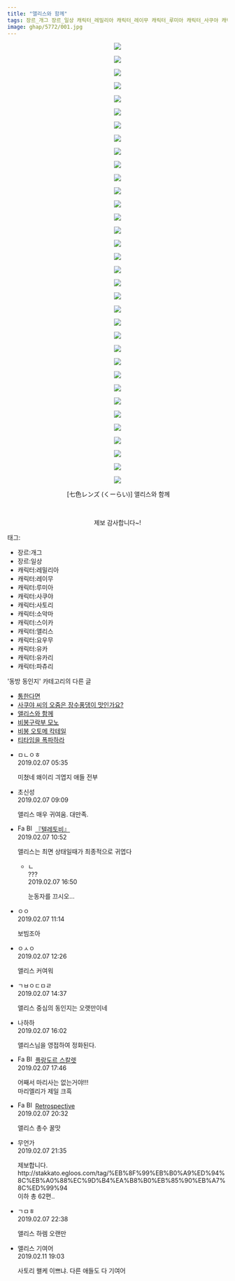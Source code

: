 ```yaml
---
title: "앨리스와 함께"
tags: 장르_개그 장르_일상 캐릭터_레밀리아 캐릭터_레이무 캐릭터_루미아 캐릭터_사쿠야 캐릭터_사토리 캐릭터_소악마 캐릭터_스이카 캐릭터_앨리스 캐릭터_요우무 캐릭터_유카 캐릭터_유카리 캐릭터_파츄리 七色レンズ くーらい 동방_동인지
image: ghap/5772/001.jpg
---
```

<div class="article">
<p style="text-align: center; clear: none; float: none;"><img src="{{ site.nasurl }}/ghap/5772/001.jpg"/></p>
<p style="text-align: center; clear: none; float: none;"><img src="{{ site.nasurl }}/ghap/5772/002.jpg"/></p>
<p style="text-align: center; clear: none; float: none;"><img src="{{ site.nasurl }}/ghap/5772/003.jpg"/></p>
<p style="text-align: center; clear: none; float: none;"><img src="{{ site.nasurl }}/ghap/5772/004.jpg"/></p>
<p style="text-align: center; clear: none; float: none;"><img src="{{ site.nasurl }}/ghap/5772/005.jpg"/></p>
<p style="text-align: center; clear: none; float: none;"><img src="{{ site.nasurl }}/ghap/5772/006.jpg"/></p>
<p style="text-align: center; clear: none; float: none;"><img src="{{ site.nasurl }}/ghap/5772/007.jpg"/></p>
<p style="text-align: center; clear: none; float: none;"><img src="{{ site.nasurl }}/ghap/5772/008.jpg"/></p>
<p style="text-align: center; clear: none; float: none;"><img src="{{ site.nasurl }}/ghap/5772/009.jpg"/></p>
<p style="text-align: center; clear: none; float: none;"><img src="{{ site.nasurl }}/ghap/5772/010.jpg"/></p>
<p style="text-align: center; clear: none; float: none;"><img src="{{ site.nasurl }}/ghap/5772/011.jpg"/></p>
<p style="text-align: center; clear: none; float: none;"><img src="{{ site.nasurl }}/ghap/5772/012.jpg"/></p>
<p style="text-align: center; clear: none; float: none;"><img src="{{ site.nasurl }}/ghap/5772/013.jpg"/></p>
<p style="text-align: center; clear: none; float: none;"><img src="{{ site.nasurl }}/ghap/5772/014.jpg"/></p>
<p style="text-align: center; clear: none; float: none;"><img src="{{ site.nasurl }}/ghap/5772/015.jpg"/></p>
<p style="text-align: center; clear: none; float: none;"><img src="{{ site.nasurl }}/ghap/5772/016.jpg"/></p>
<p style="text-align: center; clear: none; float: none;"><img src="{{ site.nasurl }}/ghap/5772/017.jpg"/></p>
<p style="text-align: center; clear: none; float: none;"><img src="{{ site.nasurl }}/ghap/5772/018.jpg"/></p>
<p style="text-align: center; clear: none; float: none;"><img src="{{ site.nasurl }}/ghap/5772/019.jpg"/></p>
<p style="text-align: center; clear: none; float: none;"><img src="{{ site.nasurl }}/ghap/5772/020.jpg"/></p>
<p style="text-align: center; clear: none; float: none;"><img src="{{ site.nasurl }}/ghap/5772/021.jpg"/></p>
<p style="text-align: center; clear: none; float: none;"><img src="{{ site.nasurl }}/ghap/5772/022.jpg"/></p>
<p style="text-align: center; clear: none; float: none;"><img src="{{ site.nasurl }}/ghap/5772/023.jpg"/></p>
<p style="text-align: center; clear: none; float: none;"><img src="{{ site.nasurl }}/ghap/5772/024.jpg"/></p>
<p style="text-align: center; clear: none; float: none;"><img src="{{ site.nasurl }}/ghap/5772/025.jpg"/></p>
<p style="text-align: center; clear: none; float: none;"><img src="{{ site.nasurl }}/ghap/5772/026.jpg"/></p>
<p style="text-align: center; clear: none; float: none;"><img src="{{ site.nasurl }}/ghap/5772/027.jpg"/></p>
<p style="text-align: center; clear: none; float: none;"><img src="{{ site.nasurl }}/ghap/5772/028.jpg"/></p>
<p style="text-align: center; clear: none; float: none;"><img src="{{ site.nasurl }}/ghap/5772/029.jpg"/></p>
<p style="text-align: center; clear: none; float: none;"><img src="{{ site.nasurl }}/ghap/5772/030.jpg"/></p>
<p style="text-align: center; clear: none; float: none;"><img src="{{ site.nasurl }}/ghap/5772/031.jpg"/></p>
<p style="text-align: center; clear: none; float: none;"><img src="{{ site.nasurl }}/ghap/5772/032.jpg"/></p>
<p style="text-align: center; clear: none; float: none;"><img src="{{ site.nasurl }}/ghap/5772/033.jpg"/></p>
<p style="text-align: center; clear: none; float: none;"><img src="{{ site.nasurl }}/ghap/5772/034.jpg"/></p>
<p style="text-align: center; clear: none; float: none;"> [七色レンズ (くーらい)] 앨리스와 함께</p>
<p style="text-align: center; clear: none; float: none;"><br/></p>
<p style="text-align: center; clear: none; float: none;">제보 감사합니다~!</p>
</div><div class="tagTrail">
<p>태그: </p>
<ul>
<li>장르:개그</li>
<li>장르:일상</li>
<li>캐릭터:레밀리아</li>
<li>캐릭터:레이무</li>
<li>캐릭터:루미아</li>
<li>캐릭터:사쿠야</li>
<li>캐릭터:사토리</li>
<li>캐릭터:소악마</li>
<li>캐릭터:스이카</li>
<li>캐릭터:앨리스</li>
<li>캐릭터:요우무</li>
<li>캐릭터:유카</li>
<li>캐릭터:유카리</li>
<li>캐릭터:파츄리</li>
</ul>
</div><div class="another">
<p>'동방 동인지' 카테고리의 다른 글</p>
<ul>
<li><a href="/2019-02-15-ghap_5840">통한다면</a></li>
<li><a href="/2019-02-11-ghap_5789">사쿠야 씨의 오줌은 장수풍댕이 맛인가요?</a></li>
<li><a href="/2019-02-07-ghap_5772">앨리스와 함께</a></li>
<li><a href="/2019-02-05-ghap_5737">비봉구락부 모노</a></li>
<li><a href="/2019-02-05-ghap_5736">비봉 오토메 칵테일</a></li>
<li><a href="/2019-02-02-ghap_5728">티타임을 폭파하라</a></li>
</ul>
</div><div class="comment">
<ul>
<li class="cb_thumb_off" id="comment15430422">
<div class="cb_comment_area">
<div class="cb_info_area">
<div class="cb_section">
<span class="cb_nick_name">ㅁㄴㅇㅎ</span>
</div>
<div class="cb_section">
<span class="cb_date">2019.02.07 05:35 </span>
</div>
</div>
<div class="cb_dsc_comment">
<p class="cb_dsc">
											미쳤네 왜이리 긔엽지 애들 전부
										</p>
</div>
</div></li>
<li class="cb_thumb_off" id="comment15430522">
<div class="cb_comment_area">
<div class="cb_info_area">
<div class="cb_section">
<span class="cb_nick_name">초신성</span>
</div>
<div class="cb_section">
<span class="cb_date">2019.02.07 09:09 </span>
</div>
</div>
<div class="cb_dsc_comment">
<p class="cb_dsc">
											앨리스 매우 귀여움. 대만족.
										</p>
</div>
</div></li>
<li class="cb_thumb_off" id="comment15430580">
<div class="cb_comment_area">
<div class="cb_info_area">
<div class="cb_section">
<span class="cb_nick_name"><img alt="Favicon of https://18toby.tistory.com" height="16" onerror="this.onerror=null;this.parentNode.removeChild(this)" src="https://18toby.tistory.com/favicon.ico" width="16"/> <img alt="BlogIcon" height="16" onerror="this.parentNode.removeChild(this)" src="https://18toby.tistory.com/index.gif" width="16"/> <a href="https://18toby.tistory.com" onclick="return openLinkInNewWindow(this)">『텔레토비』</a></span>
</div>
<div class="cb_section">
<span class="cb_date">2019.02.07 10:52 </span>
</div>
</div>
<div class="cb_dsc_comment">
<p class="cb_dsc">
											앨리스는 최면 상태일때가 최종적으로 귀엽다
										</p>
</div>
<ul>
<li class="cb_thumb_off" id="comment15430774">
<span class="cb_bu_subnode">ㄴ</span>
<div class="cb_comment_area">
<div class="cb_info_area">
<div class="cb_section">
<span class="cb_nick_name">???</span>
</div>
<div class="cb_section">
<span class="cb_date">2019.02.07 16:50 </span>
</div>
</div>
<div class="cb_dsc_comment">
<p class="cb_dsc">
																 눈동자를 끄시오...
															</p>
</div>
</div>
</li>
</ul>
</div></li>
<li class="cb_thumb_off" id="comment15430588">
<div class="cb_comment_area">
<div class="cb_info_area">
<div class="cb_section">
<span class="cb_nick_name">ㅇㅇ</span>
</div>
<div class="cb_section">
<span class="cb_date">2019.02.07 11:14 </span>
</div>
</div>
<div class="cb_dsc_comment">
<p class="cb_dsc">
											보빔조아
										</p>
</div>
</div></li>
<li class="cb_thumb_off" id="comment15430621">
<div class="cb_comment_area">
<div class="cb_info_area">
<div class="cb_section">
<span class="cb_nick_name">ㅇㅅㅇ</span>
</div>
<div class="cb_section">
<span class="cb_date">2019.02.07 12:26 </span>
</div>
</div>
<div class="cb_dsc_comment">
<p class="cb_dsc">
											앨리스 커여워
										</p>
</div>
</div></li>
<li class="cb_thumb_off" id="comment15430685">
<div class="cb_comment_area">
<div class="cb_info_area">
<div class="cb_section">
<span class="cb_nick_name">ㄱㅂㅇㄷㅁㄹ</span>
</div>
<div class="cb_section">
<span class="cb_date">2019.02.07 14:37 </span>
</div>
</div>
<div class="cb_dsc_comment">
<p class="cb_dsc">
											앨리스 중심의 동인지는 오랫만이네
										</p>
</div>
</div></li>
<li class="cb_thumb_off" id="comment15430748">
<div class="cb_comment_area">
<div class="cb_info_area">
<div class="cb_section">
<span class="cb_nick_name">나하하</span>
</div>
<div class="cb_section">
<span class="cb_date">2019.02.07 16:02 </span>
</div>
</div>
<div class="cb_dsc_comment">
<p class="cb_dsc">
											앨리스님을 영접하여 정화된다.
										</p>
</div>
</div></li>
<li class="cb_thumb_off" id="comment15430811">
<div class="cb_comment_area">
<div class="cb_info_area">
<div class="cb_section">
<span class="cb_nick_name"><img alt="Favicon of https://qksxodid12.tistory.com" height="16" onerror="this.onerror=null;this.parentNode.removeChild(this)" src="https://qksxodid12.tistory.com/favicon.ico" width="16"/> <img alt="BlogIcon" height="16" onerror="this.parentNode.removeChild(this)" src="https://qksxodid12.tistory.com/index.gif" width="16"/> <a href="https://qksxodid12.tistory.com" onclick="return openLinkInNewWindow(this)">플랑도르 스칼렛</a></span>
</div>
<div class="cb_section">
<span class="cb_date">2019.02.07 17:46 </span>
</div>
</div>
<div class="cb_dsc_comment">
<p class="cb_dsc">
											어째서 마리사는 없는거야!!!<br/>
마리엘리가 제일 크흑
										</p>
</div>
</div></li>
<li class="cb_thumb_off" id="comment15430910">
<div class="cb_comment_area">
<div class="cb_info_area">
<div class="cb_section">
<span class="cb_nick_name"><img alt="Favicon of https://retropective53.tistory.com" height="16" onerror="this.onerror=null;this.parentNode.removeChild(this)" src="https://retropective53.tistory.com/favicon.ico" width="16"/> <img alt="BlogIcon" height="16" onerror="this.parentNode.removeChild(this)" src="https://retropective53.tistory.com/index.gif" width="16"/> <a href="https://retropective53.tistory.com" onclick="return openLinkInNewWindow(this)">Retrospective</a><span class="tistoryProfileLayerTrigger" onclick='TistoryProfile.show(event, this, {"title":"Vanished Romance","url":"https:\/\/retropective53.tistory.com","nickname":"Retrospective","items":[]}); return false;'></span></span>
</div>
<div class="cb_section">
<span class="cb_date">2019.02.07 20:32 </span>
</div>
</div>
<div class="cb_dsc_comment">
<p class="cb_dsc">
											앨리스 총수 꿀맛
										</p>
</div>
</div></li>
<li class="cb_thumb_off" id="comment15430949">
<div class="cb_comment_area">
<div class="cb_info_area">
<div class="cb_section">
<span class="cb_nick_name">무언가</span>
</div>
<div class="cb_section">
<span class="cb_date">2019.02.07 21:35 </span>
</div>
</div>
<div class="cb_dsc_comment">
<p class="cb_dsc">
											제보합니다.<br/>
http://stakkato.egloos.com/tag/%EB%8F%99%EB%B0%A9%ED%94%8C%EB%A0%88%EC%9D%B4%EA%B8%B0%EB%85%90%EB%A7%8C%ED%99%94<br/>
이하 총 62편..
										</p>
</div>
</div></li>
<li class="cb_thumb_off" id="comment15430990">
<div class="cb_comment_area">
<div class="cb_info_area">
<div class="cb_section">
<span class="cb_nick_name">ㄱㅁㅎ</span>
</div>
<div class="cb_section">
<span class="cb_date">2019.02.07 22:38 </span>
</div>
</div>
<div class="cb_dsc_comment">
<p class="cb_dsc">
											앨리스 하렘 오랜만
										</p>
</div>
</div></li>
<li class="cb_thumb_off" id="comment15432912">
<div class="cb_comment_area">
<div class="cb_info_area">
<div class="cb_section">
<span class="cb_nick_name">앨리스 기여어</span>
</div>
<div class="cb_section">
<span class="cb_date">2019.02.11 19:03 </span>
</div>
</div>
<div class="cb_dsc_comment">
<p class="cb_dsc">
											사토리 왤케 이쁘냐. 다른 애들도 다 기여어
										</p>
</div>
</div></li>
</ul>
</div>